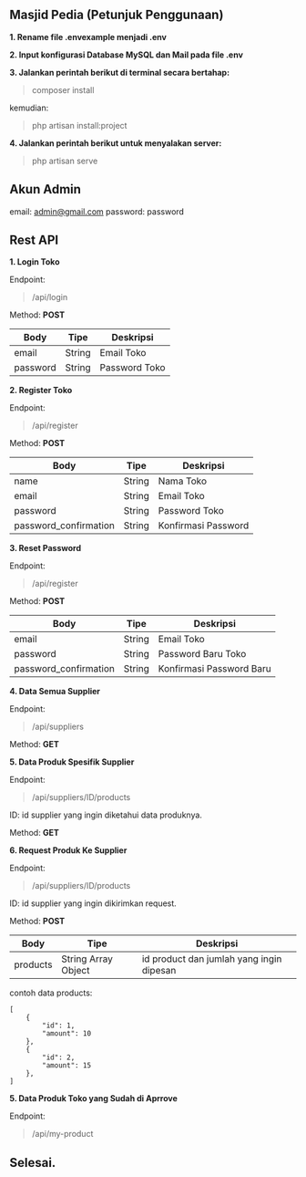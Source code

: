 ## Masjid Pedia (Petunjuk Penggunaan)

**1. Rename file .envexample menjadi .env**

**2. Input konfigurasi Database MySQL dan Mail pada file .env**

**3. Jalankan perintah berikut di terminal secara bertahap:**

> composer install

kemudian:

> php artisan install:project

**4. Jalankan perintah berikut untuk menyalakan server:**

> php artisan serve

## Akun Admin

email: admin@gmail.com
password: password

## Rest API

**1. Login Toko**

Endpoint:

> /api/login

Method: **POST**

| Body     | Tipe   | Deskripsi     |
| -------- | ------ | ------------- |
| email    | String | Email Toko    |
| password | String | Password Toko |

**2. Register Toko**

Endpoint:

> /api/register

Method: **POST**

| Body                  | Tipe   | Deskripsi           |
| --------------------- | ------ | ------------------- |
| name                  | String | Nama Toko           |
| email                 | String | Email Toko          |
| password              | String | Password Toko       |
| password_confirmation | String | Konfirmasi Password |

**3. Reset Password**

Endpoint:

> /api/register

Method: **POST**

| Body                  | Tipe   | Deskripsi                |
| --------------------- | ------ | ------------------------ |
| email                 | String | Email Toko               |
| password              | String | Password Baru Toko       |
| password_confirmation | String | Konfirmasi Password Baru |

**4. Data Semua Supplier**

Endpoint:

> /api/suppliers

Method: **GET**

**5. Data Produk Spesifik Supplier**

Endpoint:

> /api/suppliers/ID/products

ID: id supplier yang ingin diketahui data produknya.

Method: **GET**

**6. Request Produk Ke Supplier**

Endpoint:

> /api/suppliers/ID/products

ID: id supplier yang ingin dikirimkan request.

Method: **POST**

| Body     | Tipe                | Deskripsi                                |
| -------- | ------------------- | ---------------------------------------- |
| products | String Array Object | id product dan jumlah yang ingin dipesan |

contoh data products:

    [
        {
    	    "id": 1,
    	    "amount": 10
    	},
    	{
    	    "id": 2,
    	    "amount": 15
    	},
    ]

**5. Data Produk Toko yang Sudah di Aprrove**

Endpoint:

> /api/my-product

## Selesai.
